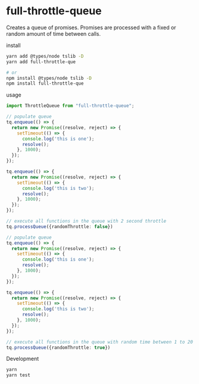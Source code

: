 # full-throttle-queue

Creates a queue of promises. Promises are processed with a fixed or random amount of time between calls.

install
```bash
yarn add @types/node tslib -D
yarn add full-throttle-que

# or
npm install @types/node tslib -D
npm install full-throttle-que
```

usage
```typescript
import ThrottleQueue from "full-throttle-queue";

// populate queue
tq.enqueue(() => {
  return new Promise((resolve, reject) => {
    setTimeout(() => {
      console.log('this is one');
      resolve();
    }, 1000);
  });
});

tq.enqueue(() => {
  return new Promise((resolve, reject) => {
    setTimeout(() => {
      console.log('this is two');
      resolve();
    }, 1000);
  });
});

// execute all functions in the queue with 2 second throttle
tq.processQueue({randomThrottle: false})

// populate queue
tq.enqueue(() => {
  return new Promise((resolve, reject) => {
    setTimeout(() => {
      console.log('this is one');
      resolve();
    }, 1000);
  });
});

tq.enqueue(() => {
  return new Promise((resolve, reject) => {
    setTimeout(() => {
      console.log('this is two');
      resolve();
    }, 1000);
  });
});

// execute all functions in the queue with random time between 1 to 20 second throttle
tq.processQueue({randomThrottle: true})

```

Development
```bash
yarn
yarn test
```
